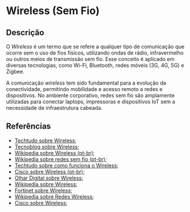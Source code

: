 # Wireless (Sem Fio)


## Descrição

O *Wireless* é um termo que se refere a qualquer tipo de comunicação que ocorre sem o uso de fios físicos, utilizando ondas de rádio, infravermelho ou outros meios de transmissão sem fio. Esse conceito é aplicado em diversas tecnologias, como Wi-Fi, Bluetooth, redes móveis (3G, 4G, 5G) e Zigbee.

A comunicação *wireless* tem sido fundamental para a evolução da conectividade, permitindo mobilidade e acesso remoto a redes e dispositivos. No ambiente corporativo, redes sem fio são amplamente utilizadas para conectar laptops, impressoras e dispositivos IoT sem a necessidade de infraestrutura cabeada.

## Referências

- [Techtudo sobre Wireless](https://www.techtudo.com.br/noticias/2011/12/o-que-e-wireless.ghtml);
- [Tecnoblog sobre Wireless](https://tecnoblog.net/responde/o-que-e-wireless-tipos-conexao-sem-fio/);
- [Wikipedia sobre Wireless (pt-br)](https://pt.wikipedia.org/wiki/Comunica%C3%A7%C3%B5es_sem_fio);
- [Wikipedia sobre redes sem fio (pt-br)](https://pt.wikipedia.org/wiki/Rede_sem_fio);
- [Techtudo sobre como funciona o Wireless](https://www.techtudo.com.br/noticias/2012/04/como-funciona-tecnologia-wireless.ghtml);
- [Cisco sobre Wireless (pt-br)](https://www.cisco.com/c/pt_br/solutions/small-business/resource-center/networking/wireless-network.html);
- [Olhar Digital sobre Wireless](https://olhardigital.com.br/2024/07/11/reviews/saiba-o-que-e-quais-sao-os-tipos-e-como-funciona-a-comunicacao-wireless/);
- [Wikipedia sobre Wireless](https://en.wikipedia.org/wiki/Wireless);
- [Fortinet sobre Wireless](https://www.fortinet.com/resources/cyberglossary/wireless-network);
- [Wikipedia sobre Redes Wireless](https://en.wikipedia.org/wiki/Wireless_network);
- [Cisco sobre Wireless](https://www.cisco.com/c/en/us/solutions/small-business/resource-center/networking/wireless-network.html);